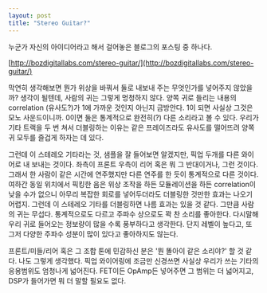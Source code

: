 ```yaml
---
layout: post
title: "Stereo Guitar?"
---
```



누군가 자신의 아이디어라고 해서 걸어놓은 블로그의 포스팅 중 하나다.




[http://bozdigitallabs.com/stereo-guitar/](http://bozdigitallabs.com/stereo-guitar/)






막연히 생각해보면 뭔가 위상을 바꿔서 둘로 내보내 주는 무엇인가를 넣어주지 않았을까? 생각이 될텐데, 사람의 귀는 그렇게 멍청하지 않다. 양쪽 귀로 들리는 내용의 correlation (유사도?)가 1에 가까운 것인지 아닌지 금방안다. 1이 되면 사실상 그것은 모노 사운드이니까. 0이면 둘은 통계적으로 완전히(?) 다른 소리라고 볼 수 있다. 우리가 기타 트랙을 두 번 쳐서 더블링하는 이유는 같은 프레이즈라도 유사도를 떨어뜨려 양쪽 귀 모두를 즐겁게 하자는 데 있다. 




그런데 이 스테레오 기타라는 것, 샘플을 잘 들어보면 알겠지만, 픽업 두개를 다른 와이어로 내 보내는 것이다. 좌측이 프론트 우측이 리어 혹은 뭐 그 반대이거나, 그런 것이다. 그래서 한 사람이 같은 시간에 연주했지만 다른 연주를 한 듯이 통계적으로 다른 것이다. 여하간 동일 위치에서 픽킹한 음은 위상 조작을 하든 모듈레이션을 하든 correlation이 낮을 수가 없으니 아무리 복잡한 회로를 넣어두더라도 더블링한 것만한 효과는 나오기 어렵지. 그런데 이 스테레오 기타를 더블링하면 나름 효과는 있을 것 같다. 그만큼 사람의 귀는 무섭다. 통계적으로도 다르고 주파수 상으로도 꽉 찬 소리를 좋아한다. 다시말해 우리 귀로 들어오는 정보량이 많을 수록 풍부하다고 생각한다. 단지 레벨이 높다고, 또 그저 다양한 주파수 성분이 많이 있다고 좋아하지도 않는다.




프론트/미들/리어 혹은 그 조합 톤에 민감하신 분은 '뭔 똘아이 같은 소리야?' 할 것 같다. 나도 그렇게 생각했다. 픽업 와이어링에 조금만 신경쓰면 사실상 우리가 쓰는 기타의 응용범위도 엄청나게 넓어진다. FET이든 OpAmp든 넣어주면 그 범위는 더 넓어지고, DSP가 들어가면 뭐 더 말할 필요도 없다. 


